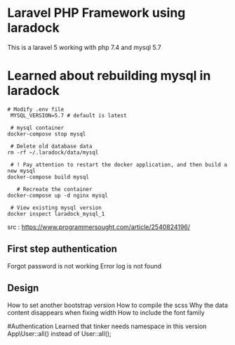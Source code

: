 # Laravel PHP Framework using laradock

This is a laravel 5 working with php 7.4 and mysql 5.7

# Learned about rebuilding mysql in laradock

    # Modify .env file
     MYSQL_VERSION=5.7 # default is latest
     
     # mysql container
    docker-compose stop mysql
     
     # Delete old database data
    rm -rf ~/.laradock/data/mysql
     
     # ! Pay attention to restart the docker application, and then build a new mysql
    docker-compose build mysql
     
       # Recreate the container
    docker-compose up -d nginx mysql
     
     # View existing mysql version
    docker inspect laradock_mysql_1


src : https://www.programmersought.com/article/2540824196/

## First step authentication

Forgot password is not working
Error log is not found


## Design

How to set another bootstrap version
How to compile the scss
Why the data content disappears when fixing width
How to include the font family

#Authentication
Learned that tinker needs namespace in this version
App\User::all() instead of User::all();